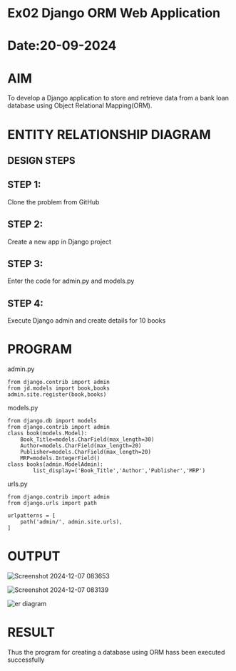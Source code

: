 # Ex02 Django ORM Web Application
# Date:20-09-2024
# AIM
To develop a Django application to store and retrieve data from a bank loan database using Object Relational Mapping(ORM).

# ENTITY RELATIONSHIP DIAGRAM
## DESIGN STEPS
## STEP 1:
Clone the problem from GitHub

## STEP 2:
Create a new app in Django project

## STEP 3:
Enter the code for admin.py and models.py

## STEP 4:
Execute Django admin and create details for 10 books

# PROGRAM
admin.py
~~~
from django.contrib import admin
from jd.models import book,books
admin.site.register(book,books)
~~~

models.py
~~~
from django.db import models
from django.contrib import admin
class book(models.Model):
    Book_Title=models.CharField(max_length=30)
    Author=models.CharField(max_length=20)
    Publisher=models.CharField(max_length=20)
    MRP=models.IntegerField()
class books(admin.ModelAdmin):
        list_display=('Book_Title','Author','Publisher','MRP')
~~~

urls.py
~~~
from django.contrib import admin
from django.urls import path

urlpatterns = [
    path('admin/', admin.site.urls),
]
~~~
# OUTPUT

![Screenshot 2024-12-07 083653](https://github.com/user-attachments/assets/30aa7d8f-95c8-4f8d-a535-38b27611a796)


![Screenshot 2024-12-07 083139](https://github.com/user-attachments/assets/4f0b50fd-c03e-46a6-8176-f7d25067bacb)


![er diagram](https://github.com/user-attachments/assets/5113ee67-f0b1-42fb-aea1-22160f8b3db4)

# RESULT
Thus the program for creating a database using ORM hass been executed successfully
